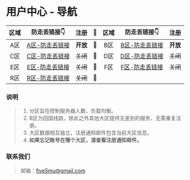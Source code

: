 # 用户中心 - 导航

| 区域 | 防走丢链接👇 | 注册 | 🚀 | 区域 | 防走丢链接👇 | 注册 |
| :----: | :----: | :----: | :----: | :----: | :----: | :----: |
| A区 | [A区-防走丢链接](https://github.com/five5mu/shadowsocks/blob/a/a.md) | <b>开放</b> | 🚀 | B区 | [B区-防走丢链接](https://github.com/five5mu/shadowsocks/blob/b/b.md) | <b>开放</b> |
| C区 | [C区-防走丢链接](https://github.com/five5mu/shadowsocks/blob/c/c.md) | ~~关闭~~ | 🚀 | D区 | [D区-防走丢链接](https://github.com/five5mu/shadowsocks/blob/d/d.md) | ~~关闭~~ |
| E区 | [E区-防走丢链接](https://github.com/five5mu/shadowsocks/blob/e/e.md) | ~~关闭~~ | 🚀 | F区 | [F区-防走丢链接](https://github.com/five5mu/shadowsocks/blob/f/f.md) | ~~关闭~~ |
| R区 | [R区-防走丢链接](https://github.com/five5mu/shadowsocks/blob/r/r.md) | ~~关闭~~ | 🚀 |  |  | 

### 说明

> 1. 分区旨在控制服务器人数，负载均衡。
> 2. B区为回国线路，除此之外其他大区提供无差别的服务，无需重复注册。
> 3. 大区数据相互独立，注册通知邮件包含当前大区信息。
> 4. <b>如果忘记账号在哪个大区，请查看注册通知邮件。</b>

### 联系我们

> 邮箱：five5mu@gmail.com

